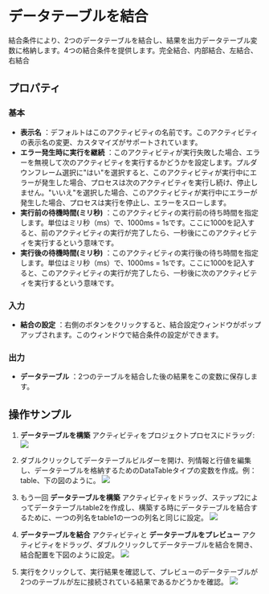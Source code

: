 # データテーブルを結合

結合条件により、2つのデータテーブルを結合し、結果を出力データテーブル変数に格納します。4つの結合条件を提供します。完全結合、内部結合、左結合、右結合

## プロパティ

### 基本

- **表示名** ：デフォルトはこのアクティビティの名前です。このアクティビティの表示名の変更、カスタマイズがサポートされています。
- **エラー発生時に実行を継続** ：このアクティビティが実行失敗した場合、エラーを無視して次のアクティビティを実行するかどうかを設定します。プルダウンフレーム選択に"はい"を選択すると、このアクティビティが実行中にエラーが発生した場合、プロセスは次のアクティビティを実行し続け、停止しません。"いいえ"を選択した場合、このアクティビティが実行中にエラーが発生した場合、プロセスは実行を停止し、エラーをスローします。
- **実行前の待機時間(ミリ秒)** ：このアクティビティの実行前の待ち時間を指定します。単位はミリ秒（ms）で、1000ms = 1sです。ここに1000を記入すると、前のアクティビティの実行が完了したら、一秒後にこのアクティビティを実行するという意味です。
- **実行後の待機時間(ミリ秒)** ：このアクティビティの実行後の待ち時間を指定します。単位はミリ秒（ms）で、1000ms = 1sです。ここに1000を記入すると、このアクティビティの実行が完了したら、一秒後に次のアクティビティを実行するという意味です。


### 入力

- **結合の設定** ：右側のボタンをクリックすると、結合設定ウィンドウがポップアップされます。このウィンドウで結合条件の設定ができます。

### 出力
- **データテーブル** ：2つのテーブルを結合した後の結果をこの変数に保存します。

## 操作サンプル

1. **データテーブルを構築** アクティビティをプロジェクトプロセスにドラッグ:
![](https://docimages.blob.core.chinacloudapi.cn/images/Activities/BulidDataTable20201224.png)

2. ダブルクリックしてデータテーブルビルダーを開け、列情報と行値を編集し、データテーブルを格納するためのDataTableタイプの変数を作成。例：table、下の図のように。
![](https://docimages.blob.core.chinacloudapi.cn/images/Activities/BulidDataTable2020122402.png)

3. もう一回 **データテーブルを構築** アクティビティをドラッグ、ステップ2によってデータテーブルtable2を作成し、構築する時にデータテーブルを結合するために、一つの列名をtable1の一つの列名と同じに設定。
![](https://docimages.blob.core.chinacloudapi.cn/images/Activities/JoinDataTable20201225.png)

4. **データテーブルを結合** アクティビティと **データテーブルをプレビュー** アクティビティをドラッグ、ダブルクリックしてデータテーブルを結合を開き、結合配置を下図のように設定。
![](https://docimages.blob.core.chinacloudapi.cn/images/Activities/JoinDataTable2020122502.png)

5. 実行をクリックして、実行結果を確認して、プレビューのデータテーブルが2つのテーブルが左に接続されている結果であるかどうかを確認。
![](https://docimages.blob.core.chinacloudapi.cn/images/Activities/JoinDataTable2020122503.png)


